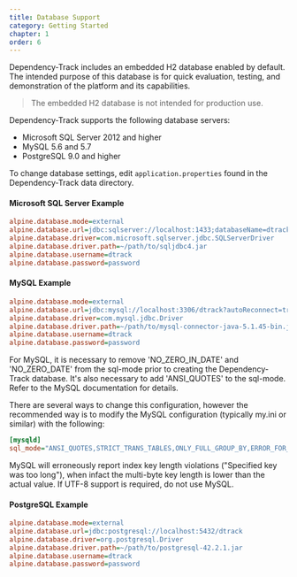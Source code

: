 ```yaml
---
title: Database Support
category: Getting Started
chapter: 1
order: 6
---
```


Dependency-Track includes an embedded H2 database enabled by default. The intended purpose of this 
database is for quick evaluation, testing, and demonstration of the platform and its capabilities. 

> The embedded H2 database is not intended for production use.

Dependency-Track supports the following database servers:
* Microsoft SQL Server 2012 and higher
* MySQL 5.6 and 5.7
* PostgreSQL 9.0 and higher


To change database settings, edit `application.properties` found in the Dependency-Track data directory.


#### Microsoft SQL Server Example

```ini
alpine.database.mode=external
alpine.database.url=jdbc:sqlserver://localhost:1433;databaseName=dtrack
alpine.database.driver=com.microsoft.sqlserver.jdbc.SQLServerDriver
alpine.database.driver.path=~/path/to/sqljdbc4.jar
alpine.database.username=dtrack
alpine.database.password=password
```

#### MySQL Example

```ini
alpine.database.mode=external
alpine.database.url=jdbc:mysql://localhost:3306/dtrack?autoReconnect=true&useSSL=false
alpine.database.driver=com.mysql.jdbc.Driver
alpine.database.driver.path=~/path/to/mysql-connector-java-5.1.45-bin.jar
alpine.database.username=dtrack
alpine.database.password=password
```

For MySQL, it is necessary to remove 'NO_ZERO_IN_DATE' and 'NO_ZERO_DATE' from the sql-mode prior
to creating the Dependency-Track database. It's also necessary to add 'ANSI_QUOTES' to the sql-mode.
Refer to the MySQL documentation for details.

There are several ways to change this configuration, however the recommended way is to modify the
MySQL configuration (typically my.ini or similar) with the following:

```ini
[mysqld] 
sql_mode="ANSI_QUOTES,STRICT_TRANS_TABLES,ONLY_FULL_GROUP_BY,ERROR_FOR_DIVISION_BY_ZERO,NO_AUTO_CREATE_USER,NO_ENGINE_SUBSTITUTION"
```

MySQL will erroneously report index key length violations ("Specified key was too long"), when infact the multi-byte
key length is lower than the actual value. If UTF-8 support is required, do not use MySQL.

#### PostgreSQL Example

```ini
alpine.database.mode=external
alpine.database.url=jdbc:postgresql://localhost:5432/dtrack
alpine.database.driver=org.postgresql.Driver
alpine.database.driver.path=~/path/to/postgresql-42.2.1.jar
alpine.database.username=dtrack
alpine.database.password=password
```
